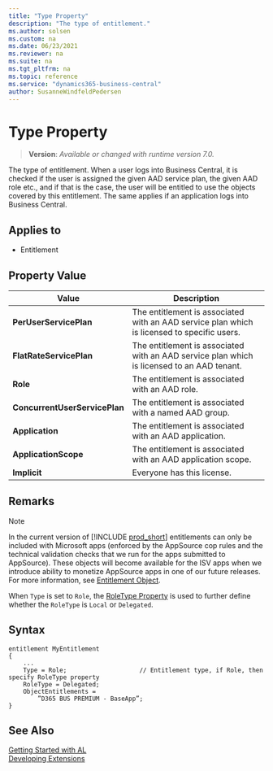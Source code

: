```yaml
---
title: "Type Property"
description: "The type of entitlement."
ms.author: solsen
ms.custom: na
ms.date: 06/23/2021
ms.reviewer: na
ms.suite: na
ms.tgt_pltfrm: na
ms.topic: reference
ms.service: "dynamics365-business-central"
author: SusanneWindfeldPedersen
---
```

[//]: # (START>DO_NOT_EDIT)
[//]: # (IMPORTANT:Do not edit any of the content between here and the END>DO_NOT_EDIT.)
[//]: # (Any modifications should be made in the .xml files in the ModernDev repo.)
# Type Property
> **Version**: _Available or changed with runtime version 7.0._

The type of entitlement. When a user logs into Business Central, it is checked if the user is assigned the given AAD service plan, the given AAD role etc., and if that is the case, the user will be entitled to use the objects covered by this entitlement. The same applies if an application logs into Business Central.

## Applies to
-   Entitlement

## Property Value

|Value|Description|
|-----------|---------------------------------------|
|**PerUserServicePlan**|The entitlement is associated with an AAD service plan which is licensed to specific users.|
|**FlatRateServicePlan**|The entitlement is associated with an AAD service plan which is licensed to an AAD tenant.|
|**Role**|The entitlement is associated with an AAD role.|
|**ConcurrentUserServicePlan**|The entitlement is associated with a named AAD group.|
|**Application**|The entitlement is associated with an AAD application.|
|**ApplicationScope**|The entitlement is associated with an AAD application scope.|
|**Implicit**|Everyone has this license.|

[//]: # (IMPORTANT: END>DO_NOT_EDIT)

## Remarks

> [!NOTE]  
> In the current version of [!INCLUDE [prod_short](../../includes/prod_short.md)] entitlements can only be included with Microsoft apps (enforced by the AppSource cop rules and the technical validation checks that we run for the apps submitted to AppSource). These objects will become available for the ISV apps when we introduce ability to monetize AppSource apps in one of our future releases. For more information, see [Entitlement Object](../devenv-entitlement-object.md).

When `Type` is set to `Role`, the [RoleType Property](devenv-roletype-property.md) is used to further define whether the `RoleType` is `Local` or `Delegated`.


## Syntax

```al
entitlement MyEntitlement
{
    ...
    Type = Role;                    // Entitlement type, if Role, then specify RoleType property
    RoleType = Delegated;
    ObjectEntitlements = 
        ”D365 BUS PREMIUM - BaseApp”;​
}
```

## See Also  
[Getting Started with AL](../devenv-get-started.md)  
[Developing Extensions](../devenv-dev-overview.md)  